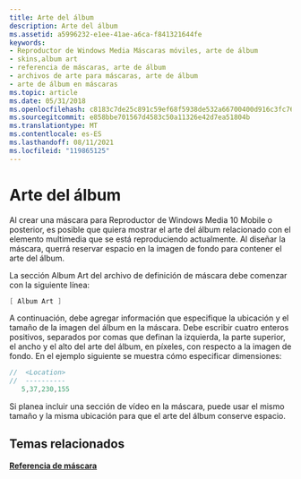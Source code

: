 ```yaml
---
title: Arte del álbum
description: Arte del álbum
ms.assetid: a5996232-e1ee-41ae-a6ca-f841321644fe
keywords:
- Reproductor de Windows Media Máscaras móviles, arte de álbum
- skins,album art
- referencia de máscaras, arte de álbum
- archivos de arte para máscaras, arte de álbum
- arte de álbum en máscaras
ms.topic: article
ms.date: 05/31/2018
ms.openlocfilehash: c8183c7de25c891c59ef68f5938de532a66700400d916c3fc7610a761b2024d2
ms.sourcegitcommit: e858bbe701567d4583c50a11326e42d7ea51804b
ms.translationtype: MT
ms.contentlocale: es-ES
ms.lasthandoff: 08/11/2021
ms.locfileid: "119865125"
---
```

# <a name="album-art"></a>Arte del álbum

Al crear una máscara para Reproductor de Windows Media 10 Mobile o posterior, es posible que quiera mostrar el arte del álbum relacionado con el elemento multimedia que se está reproduciendo actualmente. Al diseñar la máscara, querrá reservar espacio en la imagen de fondo para contener el arte del álbum.

La sección Album Art del archivo de definición de máscara debe comenzar con la siguiente línea:


```C++
[ Album Art ]

```



A continuación, debe agregar información que especifique la ubicación y el tamaño de la imagen del álbum en la máscara. Debe escribir cuatro enteros positivos, separados por comas que definan la izquierda, la parte superior, el ancho y el alto del arte del álbum, en píxeles, con respecto a la imagen de fondo. En el ejemplo siguiente se muestra cómo especificar dimensiones:


```C++
//  <Location>
//  ----------
   5,37,230,155

```



Si planea incluir una sección de vídeo en la máscara, puede usar el mismo tamaño y la misma ubicación para que el arte del álbum conserve espacio.

## <a name="related-topics"></a>Temas relacionados

<dl> <dt>

[**Referencia de máscara**](skin-reference.md)
</dt> </dl>

 

 




